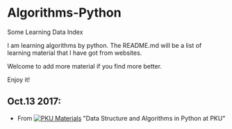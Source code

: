 # Algorithms-Python
Some Learning Data Index

I am learning algorithms by python. The README.md will be a list of learning material that I have got from websites.

Welcome to add more material if you find more better.

Enjoy it!

## Oct.13 2017:

- From [![PKU Materials](https://cdn.rawgit.com/sindresorhus/awesome/d7305f38d29fed78fa85652e3a63e154dd8e8829/media/badge.svg)](http://www.math.pku.edu.cn/teachers/qiuzy/ds_python/courseware/)  "Data Structure and Algorithms in Python at PKU"


